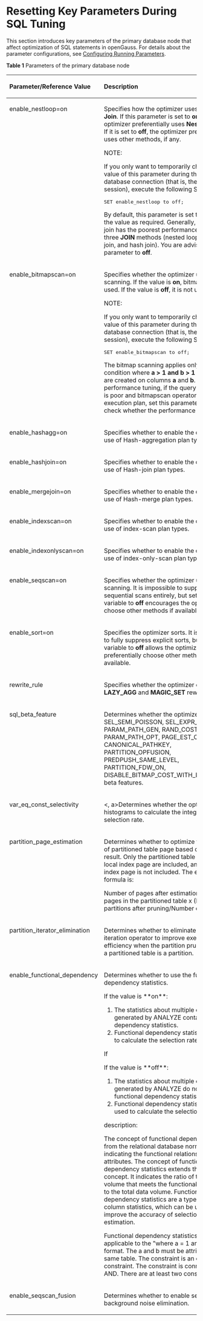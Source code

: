 # Resetting Key Parameters During SQL Tuning<a name="EN-US_TOPIC_0289900358"></a>

This section introduces key parameters of the primary database node that affect optimization of SQL statements in openGauss. For details about the parameter configurations, see  [Configuring Running Parameters](../DatabaseAdministrationGuide/configuring-running-parameters.md).

**Table  1**  Parameters of the primary database node

<a name="en-us_topic_0283136922_en-us_topic_0237121530_en-us_topic_0073253807_en-us_topic_0062520027_table6114302"></a>
<table><thead align="left"><tr id="en-us_topic_0283136922_en-us_topic_0237121530_en-us_topic_0073253807_en-us_topic_0062520027_row21522166"><th class="cellrowborder" valign="top" width="26.5%" id="mcps1.2.3.1.1"><p id="en-us_topic_0283136922_en-us_topic_0237121530_en-us_topic_0073253807_en-us_topic_0062520027_p65573909"><a name="en-us_topic_0283136922_en-us_topic_0237121530_en-us_topic_0073253807_en-us_topic_0062520027_p65573909"></a><a name="en-us_topic_0283136922_en-us_topic_0237121530_en-us_topic_0073253807_en-us_topic_0062520027_p65573909"></a>Parameter/Reference Value</p>
</th>
<th class="cellrowborder" valign="top" width="73.5%" id="mcps1.2.3.1.2"><p id="en-us_topic_0283136922_en-us_topic_0237121530_en-us_topic_0073253807_en-us_topic_0062520027_p9886408"><a name="en-us_topic_0283136922_en-us_topic_0237121530_en-us_topic_0073253807_en-us_topic_0062520027_p9886408"></a><a name="en-us_topic_0283136922_en-us_topic_0237121530_en-us_topic_0073253807_en-us_topic_0062520027_p9886408"></a>Description</p>
</th>
</tr>
</thead>
<tbody><tr id="en-us_topic_0283136922_en-us_topic_0237121530_en-us_topic_0073253807_en-us_topic_0062520027_row59628243"><td class="cellrowborder" valign="top" width="26.5%" headers="mcps1.2.3.1.1 "><p id="en-us_topic_0283136922_en-us_topic_0237121530_en-us_topic_0073253807_en-us_topic_0062520027_p65158399"><a name="en-us_topic_0283136922_en-us_topic_0237121530_en-us_topic_0073253807_en-us_topic_0062520027_p65158399"></a><a name="en-us_topic_0283136922_en-us_topic_0237121530_en-us_topic_0073253807_en-us_topic_0062520027_p65158399"></a>enable_nestloop=on</p>
</td>
<td class="cellrowborder" valign="top" width="73.5%" headers="mcps1.2.3.1.2 "><p id="en-us_topic_0283136922_en-us_topic_0237121530_en-us_topic_0073253807_en-us_topic_0062520027_p43339000"><a name="en-us_topic_0283136922_en-us_topic_0237121530_en-us_topic_0073253807_en-us_topic_0062520027_p43339000"></a><a name="en-us_topic_0283136922_en-us_topic_0237121530_en-us_topic_0073253807_en-us_topic_0062520027_p43339000"></a>Specifies how the optimizer uses <strong id="b126812138114"><a name="b126812138114"></a><a name="b126812138114"></a>Nest Loop Join</strong>. If this parameter is set to <strong id="b422513212110"><a name="b422513212110"></a><a name="b422513212110"></a>on</strong>, the optimizer preferentially uses <strong id="b1923062117111"><a name="b1923062117111"></a><a name="b1923062117111"></a>Nest Loop Join</strong>. If it is set to <strong id="b132312021181112"><a name="b132312021181112"></a><a name="b132312021181112"></a>off</strong>, the optimizer preferentially uses other methods, if any.</p>
<div class="note" id="en-us_topic_0283136922_en-us_topic_0237121530_en-us_topic_0073253807_en-us_topic_0062520027_note1238574948"><a name="en-us_topic_0283136922_en-us_topic_0237121530_en-us_topic_0073253807_en-us_topic_0062520027_note1238574948"></a><a name="en-us_topic_0283136922_en-us_topic_0237121530_en-us_topic_0073253807_en-us_topic_0062520027_note1238574948"></a><span class="notetitle"> NOTE: </span><div class="notebody"><p id="en-us_topic_0283136922_en-us_topic_0237121530_en-us_topic_0073253807_en-us_topic_0062520027_p19810311241"><a name="en-us_topic_0283136922_en-us_topic_0237121530_en-us_topic_0073253807_en-us_topic_0062520027_p19810311241"></a><a name="en-us_topic_0283136922_en-us_topic_0237121530_en-us_topic_0073253807_en-us_topic_0062520027_p19810311241"></a>If you only want to temporarily change the value of this parameter during the current database connection (that is, the current session), execute the following SQL statement:</p>
<a name="en-us_topic_0283136922_en-us_topic_0237121530_en-us_topic_0073253807_en-us_topic_0062520027_screen181041115417"></a><a name="en-us_topic_0283136922_en-us_topic_0237121530_en-us_topic_0073253807_en-us_topic_0062520027_screen181041115417"></a><pre class="screen" codetype="Sql" id="en-us_topic_0283136922_en-us_topic_0237121530_en-us_topic_0073253807_en-us_topic_0062520027_screen181041115417">SET enable_nestloop to off;</pre>
</div></div>
<p id="en-us_topic_0283136922_en-us_topic_0237121530_en-us_topic_0073253807_en-us_topic_0062520027_p33568521162216"><a name="en-us_topic_0283136922_en-us_topic_0237121530_en-us_topic_0073253807_en-us_topic_0062520027_p33568521162216"></a><a name="en-us_topic_0283136922_en-us_topic_0237121530_en-us_topic_0073253807_en-us_topic_0062520027_p33568521162216"></a>By default, this parameter is set to <strong id="b19986249181113"><a name="b19986249181113"></a><a name="b19986249181113"></a>on</strong>. Change the value as required. Generally, nested loop join has the poorest performance among the three <strong id="b42241357181113"><a name="b42241357181113"></a><a name="b42241357181113"></a>JOIN</strong> methods (nested loop join, merge join, and hash join). You are advised to set this parameter to <strong id="b62311579110"><a name="b62311579110"></a><a name="b62311579110"></a>off</strong>.</p>
</td>
</tr>
<tr id="en-us_topic_0283136922_en-us_topic_0237121530_en-us_topic_0073253807_en-us_topic_0062520027_row24129853"><td class="cellrowborder" valign="top" width="26.5%" headers="mcps1.2.3.1.1 "><p id="en-us_topic_0283136922_en-us_topic_0237121530_en-us_topic_0073253807_en-us_topic_0062520027_p8361080"><a name="en-us_topic_0283136922_en-us_topic_0237121530_en-us_topic_0073253807_en-us_topic_0062520027_p8361080"></a><a name="en-us_topic_0283136922_en-us_topic_0237121530_en-us_topic_0073253807_en-us_topic_0062520027_p8361080"></a>enable_bitmapscan=on</p>
</td>
<td class="cellrowborder" valign="top" width="73.5%" headers="mcps1.2.3.1.2 "><p id="en-us_topic_0283136922_en-us_topic_0237121530_en-us_topic_0073253807_en-us_topic_0062520027_p6158855"><a name="en-us_topic_0283136922_en-us_topic_0237121530_en-us_topic_0073253807_en-us_topic_0062520027_p6158855"></a><a name="en-us_topic_0283136922_en-us_topic_0237121530_en-us_topic_0073253807_en-us_topic_0062520027_p6158855"></a>Specifies whether the optimizer uses bitmap scanning. If the value is <strong id="b2091162112126"><a name="b2091162112126"></a><a name="b2091162112126"></a>on</strong>, bitmap scanning is used. If the value is <strong id="b498102116126"><a name="b498102116126"></a><a name="b498102116126"></a>off</strong>, it is not used.</p>
<div class="note" id="en-us_topic_0283136922_en-us_topic_0237121530_en-us_topic_0073253807_en-us_topic_0062520027_note1657011214411"><a name="en-us_topic_0283136922_en-us_topic_0237121530_en-us_topic_0073253807_en-us_topic_0062520027_note1657011214411"></a><a name="en-us_topic_0283136922_en-us_topic_0237121530_en-us_topic_0073253807_en-us_topic_0062520027_note1657011214411"></a><span class="notetitle"> NOTE: </span><div class="notebody"><p id="en-us_topic_0283136922_en-us_topic_0237121530_en-us_topic_0073253807_en-us_topic_0062520027_p747814301147"><a name="en-us_topic_0283136922_en-us_topic_0237121530_en-us_topic_0073253807_en-us_topic_0062520027_p747814301147"></a><a name="en-us_topic_0283136922_en-us_topic_0237121530_en-us_topic_0073253807_en-us_topic_0062520027_p747814301147"></a>If you only want to temporarily change the value of this parameter during the current database connection (that is, the current session), execute the following SQL statement:</p>
<a name="en-us_topic_0283136922_en-us_topic_0237121530_en-us_topic_0073253807_en-us_topic_0062520027_screen124788309416"></a><a name="en-us_topic_0283136922_en-us_topic_0237121530_en-us_topic_0073253807_en-us_topic_0062520027_screen124788309416"></a><pre class="screen" codetype="Sql" id="en-us_topic_0283136922_en-us_topic_0237121530_en-us_topic_0073253807_en-us_topic_0062520027_screen124788309416">SET enable_bitmapscan to off;</pre>
</div></div>
<p id="en-us_topic_0283136922_en-us_topic_0237121530_en-us_topic_0073253807_en-us_topic_0062520027_p36534824162516"><a name="en-us_topic_0283136922_en-us_topic_0237121530_en-us_topic_0073253807_en-us_topic_0062520027_p36534824162516"></a><a name="en-us_topic_0283136922_en-us_topic_0237121530_en-us_topic_0073253807_en-us_topic_0062520027_p36534824162516"></a>The bitmap scanning applies only in the query condition where <strong id="b1729183412123"><a name="b1729183412123"></a><a name="b1729183412123"></a>a &gt; 1 and b &gt; 1</strong> and indexes are created on columns <strong id="b973783419122"><a name="b973783419122"></a><a name="b973783419122"></a>a</strong> and <strong id="b274043412123"><a name="b274043412123"></a><a name="b274043412123"></a>b</strong>. During performance tuning, if the query performance is poor and bitmapscan operators are in the execution plan, set this parameter to <strong id="b763414781315"><a name="b763414781315"></a><a name="b763414781315"></a>off</strong> and check whether the performance is improved.</p>
</td>
</tr>
<tr id="en-us_topic_0283136922_en-us_topic_0237121530_en-us_topic_0073253807_en-us_topic_0062520027_row3177297143544"><td class="cellrowborder" valign="top" width="26.5%" headers="mcps1.2.3.1.1 "><p id="en-us_topic_0283136922_en-us_topic_0237121530_en-us_topic_0073253807_en-us_topic_0062520027_p66890776143554"><a name="en-us_topic_0283136922_en-us_topic_0237121530_en-us_topic_0073253807_en-us_topic_0062520027_p66890776143554"></a><a name="en-us_topic_0283136922_en-us_topic_0237121530_en-us_topic_0073253807_en-us_topic_0062520027_p66890776143554"></a>enable_hashagg=on</p>
</td>
<td class="cellrowborder" valign="top" width="73.5%" headers="mcps1.2.3.1.2 "><p id="en-us_topic_0283136922_en-us_topic_0237121530_en-us_topic_0073253807_en-us_topic_0062520027_p34548229143544"><a name="en-us_topic_0283136922_en-us_topic_0237121530_en-us_topic_0073253807_en-us_topic_0062520027_p34548229143544"></a><a name="en-us_topic_0283136922_en-us_topic_0237121530_en-us_topic_0073253807_en-us_topic_0062520027_p34548229143544"></a>Specifies whether to enable the optimizer's use of Hash-aggregation plan types.</p>
</td>
</tr>
<tr id="en-us_topic_0283136922_en-us_topic_0237121530_en-us_topic_0073253807_en-us_topic_0062520027_row21449639145156"><td class="cellrowborder" valign="top" width="26.5%" headers="mcps1.2.3.1.1 "><p id="en-us_topic_0283136922_en-us_topic_0237121530_en-us_topic_0073253807_en-us_topic_0062520027_p4800916314528"><a name="en-us_topic_0283136922_en-us_topic_0237121530_en-us_topic_0073253807_en-us_topic_0062520027_p4800916314528"></a><a name="en-us_topic_0283136922_en-us_topic_0237121530_en-us_topic_0073253807_en-us_topic_0062520027_p4800916314528"></a>enable_hashjoin=on</p>
</td>
<td class="cellrowborder" valign="top" width="73.5%" headers="mcps1.2.3.1.2 "><p id="en-us_topic_0283136922_en-us_topic_0237121530_en-us_topic_0073253807_en-us_topic_0062520027_p3794196145156"><a name="en-us_topic_0283136922_en-us_topic_0237121530_en-us_topic_0073253807_en-us_topic_0062520027_p3794196145156"></a><a name="en-us_topic_0283136922_en-us_topic_0237121530_en-us_topic_0073253807_en-us_topic_0062520027_p3794196145156"></a>Specifies whether to enable the optimizer's use of Hash-join plan types.</p>
</td>
</tr>
<tr id="en-us_topic_0283136922_en-us_topic_0237121530_en-us_topic_0073253807_en-us_topic_0062520027_row31678976115536"><td class="cellrowborder" valign="top" width="26.5%" headers="mcps1.2.3.1.1 "><p id="en-us_topic_0283136922_en-us_topic_0237121530_en-us_topic_0073253807_en-us_topic_0062520027_p15860301115536"><a name="en-us_topic_0283136922_en-us_topic_0237121530_en-us_topic_0073253807_en-us_topic_0062520027_p15860301115536"></a><a name="en-us_topic_0283136922_en-us_topic_0237121530_en-us_topic_0073253807_en-us_topic_0062520027_p15860301115536"></a>enable_mergejoin=on</p>
</td>
<td class="cellrowborder" valign="top" width="73.5%" headers="mcps1.2.3.1.2 "><p id="en-us_topic_0283136922_en-us_topic_0237121530_en-us_topic_0073253807_en-us_topic_0062520027_p31236364115637"><a name="en-us_topic_0283136922_en-us_topic_0237121530_en-us_topic_0073253807_en-us_topic_0062520027_p31236364115637"></a><a name="en-us_topic_0283136922_en-us_topic_0237121530_en-us_topic_0073253807_en-us_topic_0062520027_p31236364115637"></a>Specifies whether to enable the optimizer's use of Hash-merge plan types.</p>
</td>
</tr>
<tr id="en-us_topic_0283136922_en-us_topic_0237121530_en-us_topic_0073253807_en-us_topic_0062520027_row65339861145225"><td class="cellrowborder" valign="top" width="26.5%" headers="mcps1.2.3.1.1 "><p id="en-us_topic_0283136922_en-us_topic_0237121530_en-us_topic_0073253807_en-us_topic_0062520027_p41108231145313"><a name="en-us_topic_0283136922_en-us_topic_0237121530_en-us_topic_0073253807_en-us_topic_0062520027_p41108231145313"></a><a name="en-us_topic_0283136922_en-us_topic_0237121530_en-us_topic_0073253807_en-us_topic_0062520027_p41108231145313"></a>enable_indexscan=on</p>
</td>
<td class="cellrowborder" valign="top" width="73.5%" headers="mcps1.2.3.1.2 "><p id="en-us_topic_0283136922_en-us_topic_0237121530_en-us_topic_0073253807_en-us_topic_0062520027_p52574139145225"><a name="en-us_topic_0283136922_en-us_topic_0237121530_en-us_topic_0073253807_en-us_topic_0062520027_p52574139145225"></a><a name="en-us_topic_0283136922_en-us_topic_0237121530_en-us_topic_0073253807_en-us_topic_0062520027_p52574139145225"></a>Specifies whether to enable the optimizer's use of index-scan plan types.</p>
</td>
</tr>
<tr id="en-us_topic_0283136922_en-us_topic_0237121530_en-us_topic_0073253807_en-us_topic_0062520027_row25784757145225"><td class="cellrowborder" valign="top" width="26.5%" headers="mcps1.2.3.1.1 "><p id="en-us_topic_0283136922_en-us_topic_0237121530_en-us_topic_0073253807_en-us_topic_0062520027_p4524365214542"><a name="en-us_topic_0283136922_en-us_topic_0237121530_en-us_topic_0073253807_en-us_topic_0062520027_p4524365214542"></a><a name="en-us_topic_0283136922_en-us_topic_0237121530_en-us_topic_0073253807_en-us_topic_0062520027_p4524365214542"></a>enable_indexonlyscan=on</p>
</td>
<td class="cellrowborder" valign="top" width="73.5%" headers="mcps1.2.3.1.2 "><p id="en-us_topic_0283136922_en-us_topic_0237121530_en-us_topic_0073253807_en-us_topic_0062520027_p6606196145225"><a name="en-us_topic_0283136922_en-us_topic_0237121530_en-us_topic_0073253807_en-us_topic_0062520027_p6606196145225"></a><a name="en-us_topic_0283136922_en-us_topic_0237121530_en-us_topic_0073253807_en-us_topic_0062520027_p6606196145225"></a>Specifies whether to enable the optimizer's use of index-only-scan plan types.</p>
</td>
</tr>
<tr id="en-us_topic_0283136922_en-us_topic_0237121530_en-us_topic_0073253807_en-us_topic_0062520027_row50364799145216"><td class="cellrowborder" valign="top" width="26.5%" headers="mcps1.2.3.1.1 "><p id="en-us_topic_0283136922_en-us_topic_0237121530_en-us_topic_0073253807_en-us_topic_0062520027_p18607282145410"><a name="en-us_topic_0283136922_en-us_topic_0237121530_en-us_topic_0073253807_en-us_topic_0062520027_p18607282145410"></a><a name="en-us_topic_0283136922_en-us_topic_0237121530_en-us_topic_0073253807_en-us_topic_0062520027_p18607282145410"></a>enable_seqscan=on</p>
</td>
<td class="cellrowborder" valign="top" width="73.5%" headers="mcps1.2.3.1.2 "><p id="en-us_topic_0283136922_en-us_topic_0237121530_en-us_topic_0073253807_en-us_topic_0062520027_p66511650145216"><a name="en-us_topic_0283136922_en-us_topic_0237121530_en-us_topic_0073253807_en-us_topic_0062520027_p66511650145216"></a><a name="en-us_topic_0283136922_en-us_topic_0237121530_en-us_topic_0073253807_en-us_topic_0062520027_p66511650145216"></a>Specifies whether the optimizer uses bitmap scanning. It is impossible to suppress sequential scans entirely, but setting this variable to <strong id="b1779952613149"><a name="b1779952613149"></a><a name="b1779952613149"></a>off</strong> encourages the optimizer to choose other methods if available.</p>
</td>
</tr>
<tr id="en-us_topic_0283136922_en-us_topic_0237121530_en-us_topic_0073253807_en-us_topic_0062520027_row36952817145219"><td class="cellrowborder" valign="top" width="26.5%" headers="mcps1.2.3.1.1 "><p id="en-us_topic_0283136922_en-us_topic_0237121530_en-us_topic_0073253807_en-us_topic_0062520027_p5455969145417"><a name="en-us_topic_0283136922_en-us_topic_0237121530_en-us_topic_0073253807_en-us_topic_0062520027_p5455969145417"></a><a name="en-us_topic_0283136922_en-us_topic_0237121530_en-us_topic_0073253807_en-us_topic_0062520027_p5455969145417"></a>enable_sort=on</p>
</td>
<td class="cellrowborder" valign="top" width="73.5%" headers="mcps1.2.3.1.2 "><p id="en-us_topic_0283136922_en-us_topic_0237121530_en-us_topic_0073253807_en-us_topic_0062520027_p50220297145219"><a name="en-us_topic_0283136922_en-us_topic_0237121530_en-us_topic_0073253807_en-us_topic_0062520027_p50220297145219"></a><a name="en-us_topic_0283136922_en-us_topic_0237121530_en-us_topic_0073253807_en-us_topic_0062520027_p50220297145219"></a>Specifies the optimizer sorts. It is impossible to fully suppress explicit sorts, but setting this variable to <strong id="b204698497147"><a name="b204698497147"></a><a name="b204698497147"></a>off</strong> allows the optimizer to preferentially choose other methods if available.</p>
</td>
</tr>
<tr id="en-us_topic_0283136922_en-us_topic_0237121530_row91254119407"><td class="cellrowborder" valign="top" width="26.5%" headers="mcps1.2.3.1.1 "><p id="en-us_topic_0283136922_en-us_topic_0237121530_p5125511194014"><a name="en-us_topic_0283136922_en-us_topic_0237121530_p5125511194014"></a><a name="en-us_topic_0283136922_en-us_topic_0237121530_p5125511194014"></a>rewrite_rule</p>
</td>
<td class="cellrowborder" valign="top" width="73.5%" headers="mcps1.2.3.1.2 "><p id="en-us_topic_0283136922_en-us_topic_0237121530_p3125411124017"><a name="en-us_topic_0283136922_en-us_topic_0237121530_p3125411124017"></a><a name="en-us_topic_0283136922_en-us_topic_0237121530_p3125411124017"></a>Specifies whether the optimizer enables the <strong id="b11177335152"><a name="b11177335152"></a><a name="b11177335152"></a>LAZY_AGG</strong> and <strong id="b1118763171517"><a name="b1118763171517"></a><a name="b1118763171517"></a>MAGIC_SET</strong> rewriting rules.</p>
</td>
</tr>
<tr id="row15768191461612"><td class="cellrowborder" valign="top" width="26.5%" headers="mcps1.2.3.1.1 "><p id="p076951417163"><a name="p076951417163"></a><a name="p076951417163"></a>sql_beta_feature</p>
</td>
<td class="cellrowborder" valign="top" width="73.5%" headers="mcps1.2.3.1.2 "><p id="p1676941418160"><a name="p1676941418160"></a><a name="p1676941418160"></a>Determines whether the optimizer enables the SEL_SEMI_POISSON, SEL_EXPR_INSTR, PARAM_PATH_GEN, RAND_COST_OPT, PARAM_PATH_OPT, PAGE_EST_OPT, CANONICAL_PATHKEY, PARTITION_OPFUSION, PREDPUSH_SAME_LEVEL, PARTITION_FDW_ON, DISABLE_BITMAP_COST_WITH_LOSSY_PAGES beta features.</p>
</td>
</tr>
<tr id="row372215341299"><td class="cellrowborder" valign="top" width="26.5%" headers="mcps1.2.3.1.1 "><p id="p187235341897"><a name="p187235341897"></a><a name="p187235341897"></a>var_eq_const_selectivity</p>
</td>
<td class="cellrowborder" valign="top" width="73.5%" headers="mcps1.2.3.1.2 "><p id="p1072313341893"><a name="p1072313341893"><, a><a name="p1072313341893"></a>Determines whether the optimizer uses histograms to calculate the integer constant selection rate.</p>
</td>
</tr>
<tr id="row873820011569"><td class="cellrowborder" valign="top" width="26.5%" headers="mcps1.2.3.1.1 "><p id="p1173820025617"><a name="p1173820025617"></a><a name="p1173820025617"></a>partition_page_estimation</p>
</td>
<td class="cellrowborder" valign="top" width="73.5%" headers="mcps1.2.3.1.2 "><p id="p4739404567"><a name="p4739404567"></a><a name="p4739404567"></a>Determines whether to optimize the estimation of partitioned table page based on the pruning result. Only the partitioned table page and local index page are included, and the global index page is not included. The estimation formula is: </p>
<p id="p151458205116"><a name="p151458205116"></a><a name="p151458205116"></a>Number of pages after estimation = Number of pages in the partitioned table x (Number of partitions after pruning/Number of partitions)</p>
</td>
</tr>
<tr id="row1497103195719"><td class="cellrowborder" valign="top" width="26.5%" headers="mcps1.2.3.1.1 "><p id="p749717385715"><a name="p749717385715"></a><a name="p749717385715"></a>partition_iterator_elimination</p>
</td>
<td class="cellrowborder" valign="top" width="73.5%" headers="mcps1.2.3.1.2 "><p id="p74971636576"><a name="p74971636576"></a><a name="p74971636576"></a>Determines whether to eliminate the partition iteration operator to improve execution efficiency when the partition pruning result of a partitioned table is a partition.</p>
</td>
</tr>
<tr id="row1493324894612"><td class="cellrowborder" valign="top" width="26.5%" headers="mcps1.2.3.1.1 "><p id="p5933948154619"><a name="p5933948154619"></a><a name="p5933948154619"></a>enable_functional_dependency</p>
</td>
<td class="cellrowborder" valign="top" width="73.5%" headers="mcps1.2.3.1.2 "><p id="p16780635134810"><a name="p16780635134810"></a><a name="p16780635134810"></a>Determines whether to use the functional dependency statistics.</p>
<p id="p06781238164817"><a name="p06781238164817"></a><a name="p06781238164817"></a>If the value is **on**:</p>
<a name="ol93818213497"></a><a name="ol93818213497"></a><ol id="ol93818213497"><li>The statistics about multiple columns generated by ANALYZE contain functional dependency statistics. </li><li>Functional dependency statistics are used to calculate the selection rate.</li></ol>
If <p id="p17836164534818"><a name="p17836164534818"></a><a name="p17836164534818"></a>If the value is **off**:</p>
<a name="ol958481011494"></a><a name="ol958481011494"></a><ol id="ol958481011494"><li>The statistics about multiple columns generated by ANALYZE do not contain functional dependency statistics. </li><li>Functional dependency statistics are not used to calculate the selection rate.</li></ol>
<div class="note" id="note1145635281215"><a name="note1145635281215"></a><a name="note1145635281215"></a><span class="notetitle"> description: </span><div class="notebody"><p id="p345735251216"><a name="p345735251216"></a><a name="p345735251216"></a>The concept of functional dependency comes from the relational database normal form, indicating the functional relationship between attributes. The concept of functional dependency statistics extends the preceding concept. It indicates the ratio of the data volume that meets the functional relationship to the total data volume. Functional dependency statistics are a type of multi-column statistics, which can be used to improve the accuracy of selection rate estimation.</p>
</div></div>
<p id="p11457135251219"><a name="p11457135251219"></a><a name="p11457135251219"></a>Functional dependency statistics are applicable to the "where a = 1 and b = 1" format. The a and b must be attributes of the same table. The constraint is an equation constraint. The constraint is connected by AND. There are at least two constraints.</p>
</td>
</tr>
<tr id="row11393164818220"><td class="cellrowborder" valign="top" width="26.5%" headers="mcps1.2.3.1.1 "><p id="p43935488219"><a name="p43935488219"></a><a name="p43935488219"></a>enable_seqscan_fusion</p>
</td>
<td class="cellrowborder" valign="top" width="73.5%" headers="mcps1.2.3.1.2 "><p id="p14394348921"><a name="p14394348921"></a><a name="p14394348921"></a>Determines whether to enable seqscan background noise elimination.</p>
</td>
</tr>
</tbody>
</table>
